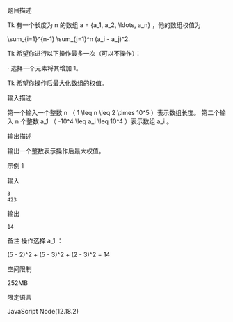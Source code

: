 题目描述

Tk 有一个长度为  n  的数组  a = \{a_1, a_2, \ldots, a_n\} ，他的数组权值为

\sum_{i=1}^{n-1} \sum_{j=1}^n (a_i - a_j)^2.

Tk 希望你进行以下操作最多一次（可以不操作）：

· 选择一个元素将其增加 1。

Tk 希望你操作后最大化数组的权值。

输入描述

第一个输入一个整数  n  （  1 \leq n \leq 2 \times 10^5  ）表示数组长度。
第二个输入  n  个整数  a_1  （  -10^4 \leq a_i \leq 10^4  ）表示数组  a_i 。

输出描述

输出一个整数表示操作后最大权值。

示例 1

输入

```
3
423
```

输出

```
14
```

备注
操作选择  a_1 ：

(5 - 2)^2 + (5 - 3)^2 + (2 - 3)^2 = 14 

空间限制

252MB

限定语言

JavaScript Node(12.18.2)